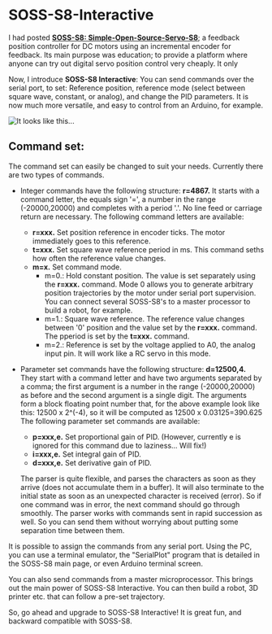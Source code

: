 # SOSS-S8-Interactive

I had posted [**SOSS-S8: Simple-Open-Source-Servo-S8**](https://aviatorahmet.blogspot.com/2018/12/soss-s8-simple-open-source-servo-stm8s.html); a feedback position controller for DC motors using an incremental encoder for feedback. Its main purpose was education; to provide a platform where anyone can try out digital servo position control very cheaply. It only 

Now, I introduce **SOSS-S8 Interactive**: You can send commands over the serial port, to set: Reference position, reference mode (select between square wave, constant, or analog), and change the PID parameters. It is now much more versatile, and easy to control from an Arduino, for example.

![It looks like this...](https://github.com/ahmetonat/Simple-Open-Source-Servo-S8-SOSS-S8/blob/master/IMG_0923.JPG)

## Command set:
The command set can easily be changed to suit your needs. Currently there are two types of commands.

- Integer commands have the following structure:
**r=4867.**
It starts with a command letter, the equals sign '=', a number in the range (-20000,20000) and completes with a period '.'. No line feed or carriage return are necessary. The following command letters are available:
  - **r=xxx.**  Set position reference in encoder ticks. The motor immediately goes to this reference.
  - **t=xxx.**  Set square wave reference period in ms. This command seths how often the reference value changes. 
  - **m=x.**    Set command mode. 
    - m=0.: Hold constant position. The value is set separately using the **r=xxx.** command. Mode 0 allows you to generate arbitrary position trajectories by the motor under serial port supervision. You can connect several SOSS-S8's to a master processor to build a robot, for example. 
    - m=1.: Square wave reference. The reference value changes between '0' position and the value set by the **r=xxx.** command. The pperiod is set by the **t=xxx.** command.
    - m=2.: Reference is set by the voltage applied to A0, the analog input pin. It will work like a RC servo in this mode.
    
 - Parameter set commands have the following structure:
 **d=12500,4.**
 They start with a command letter and have two arguments separated by a comma; the first argument is a number in the range (-20000,20000) as before and the second argument is a single digit. The arguments form a block floating point number that, for the above example look like this: 12500 x 2^(-4), so it will be computed as 12500 x 0.03125=390.625 The following parameter set commands are available:
    - **p=xxx,e.**  Set proportional gain of PID. (However, currently e is ignored for this command due to laziness... Will fix!)
    - **i=xxx,e.**  Set integral gain of PID.
    - **d=xxx,e.**  Set derivative gain of PID.
    
    The parser is quite flexible, and parses the characters as soon as they arrive (does not accumulate them in a buffer). It will also terminate to the initial state as soon as an unexpected character is received (error). So if one command was in error, the next command should go through smoothly. The parser works with commands sent in rapid succession as well. So you can send them without worrying about putting some separation time between them.
    
It is possible to assign the commands from any serial port. Using the PC, you can use a terminal emulator, the "SerialPlot" program that is detailed in the SOSS-S8 main page, or even Arduino terminal screen. 

You can also send commands from a master microprocessor. This brings out the main power of SOSS-S8 Interactive. You can then build a robot, 3D printer etc. that can follow a pre-set trajectory.

So, go ahead and upgrade to SOSS-S8 Interactive! It is great fun, and backward compatible with SOSS-S8.



